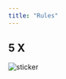 ```yaml
---
title: "Rules"
---
```


<div class="container">
    <div class="sticker_content">
        <h2>5 X</h2>
        <img class="sticker" src="images/sticker.png" alt="sticker">
    </div>
</div>